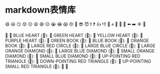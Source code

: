 # markdown表情库
:smile:
:smiley:
:smirk:
:worried:
:expressionless:
:weary:
:sweat_smile:
:disappointed_relieved:
:sob:
:joy:
:scream:
:angry:
:triumph:
:sunglasses:
:smiling_imp:
:exclamation:
:question:
:thumbsup:
:-1:
:punch:
:fist:
:pray:
:muscle:
:rocket:
:arrow_left:
:arrow_right:
:sunny:
:bug:

&#x1F34E;
&#x1F34F;
BLUE HEART (&#x1F499;): 💙
GREEN HEART (&#x1F49A;): 💚
YELLOW HEART (&#x1F49B;): 💛
PURPLE HEART (&#x1F49C;): 💜
GREEN BOOK (&#x1F4D7;): 📗
BLUE BOOK (&#x1F4D8;): 📘
ORANGE BOOK (&#x1F4D9;): 📙
LARGE RED CIRCLE (&#x1F534;): 🔴
LARGE BLUE CIRCLE (&#x1F535;): 🔵
LARGE ORANGE DIAMOND (&#x1F536;): 🔶
LARGE BLUE DIAMOND (&#x1F537;): 🔷
SMALL ORANGE DIAMOND (&#x1F538;): 🔸
SMALL BLUE DIAMOND (&#x1F539;): 🔹
UP-POINTING RED TRIANGLE (&#x1F53A;): 🔺
DOWN-POINTING RED TRIANGLE (&#x1F53B;): 🔻
UP-POINTING SMALL RED TRIANGLE (&#x1F53C;): 🔼
&#x1F53D;

